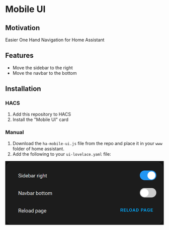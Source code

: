 # Mobile UI

## Motivation
Easier One Hand Navigation for Home Assistant

## Features
* Move the sidebar to the right
* Move the navbar to the bottom

## Installation

### HACS

1. Add this repository to HACS
2. Install the "Mobile UI" card

### Manual

1. Download the `ha-mobile-ui.js` file from the repo and place it in your `www` folder of home assistant.
2. Add the following to your `ui-lovelace.yaml` file:

![Configuration Card](images/card.png)
